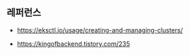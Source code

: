 


## 레퍼런스 ##

* https://eksctl.io/usage/creating-and-managing-clusters/

* https://kingofbackend.tistory.com/235 
